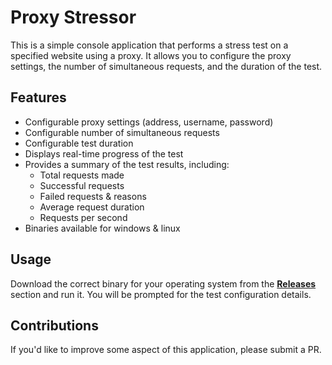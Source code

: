 # Proxy Stressor

This is a simple console application that performs a stress test on a specified website using a proxy.
It allows you to configure the proxy settings, the number of simultaneous requests, and the duration of the test.

## Features

- Configurable proxy settings (address, username, password)
- Configurable number of simultaneous requests
- Configurable test duration
- Displays real-time progress of the test
- Provides a summary of the test results, including:
  - Total requests made
  - Successful requests
  - Failed requests & reasons
  - Average request duration
  - Requests per second
- Binaries available for windows & linux

## Usage

Download the correct binary for your operating system from the **[Releases](https://github.com/dj-nitehawk/proxy-stressor/releases)** section and run it. 
You will be prompted for the test configuration details.

## Contributions

If you'd like to improve some aspect of this application, please submit a PR.